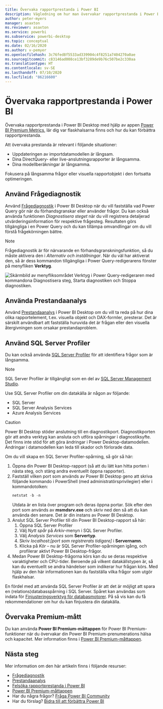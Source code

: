 ```yaml
---
title: Övervaka rapportprestanda i Power BI
description: Vägledning om hur man övervakar rapportprestanda i Power BI.
author: peter-myers
manager: asaxton
ms.reviewer: asaxton
ms.service: powerbi
ms.subservice: powerbi-desktop
ms.topic: conceptual
ms.date: 02/16/2020
ms.author: v-pemyer
ms.openlocfilehash: 3c76fed8f5533ad339904c4f8251a7404270a0ae
ms.sourcegitcommit: c83146ad008ce13bf3289de9b76c507be2c330aa
ms.translationtype: HT
ms.contentlocale: sv-SE
ms.lasthandoff: 07/10/2020
ms.locfileid: "86216600"
---
```

# <a name="monitor-report-performance-in-power-bi"></a>Övervaka rapportprestanda i Power BI

Övervaka rapportprestanda i Power BI Desktop med hjälp av appen [Power BI Premium Metrics](../admin/service-premium-metrics-app.md), lär dig var flaskhalsarna finns och hur du kan förbättra rapportprestanda.

Att övervaka prestanda är relevant i följande situationer:

- Uppdateringen av importdatamodellen är långsam.
- Dina DirectQuery- eller live-anslutningsrapporter är långsamma.
- Dina modellberäkningar är långsamma.

Fokusera på långsamma frågor eller visuella rapportobjekt i den fortsatta optimeringen.

## <a name="use-query-diagnostics"></a>Använd Frågediagnostik

Använd [Frågediagnostik](/power-query/QueryDiagnostics) i Power BI Desktop när du vill fastställa vad Power Query gör när du förhandsgranskar eller använder frågor. Du kan också använda funktionen _Diagnostisera steget_ när du vill registrera detaljerad utvärderingsinformation för respektive frågesteg. Resultaten görs tillgängliga i en Power Query och du kan tillämpa omvandlingar om du vill förstå frågekörningen bättre.

> [!NOTE]
> Frågediagnostik är för närvarande en förhandsgranskningsfunktion, så du måste aktivera den i _Alternativ och inställningar_. När du väl har aktiverat den, så är dess kommandon tillgängliga i Power Query-redigerarens fönster på menyfliken **Verktyg**.

![Skärmbild av menyfliksområdet Verktyg i Power Query-redigeraren med kommandona Diagnostisera steg, Starta diagnostiken och Stoppa diagnostiken.](media/monitor-report-performance/power-query-diagnotics.png)

## <a name="use-performance-analyzer"></a>Använda Prestandaanalys

Använd [Prestandaanalys](../create-reports/desktop-performance-analyzer.md) i Power BI Desktop om du vill ta reda på hur dina olika rapportelement, t.ex. visuella objekt och DAX-formler, presterar. Det är särskilt användbart att fastställa huruvida det är frågan eller den visuella återgivningen som orsakar prestandaproblem.

## <a name="use-sql-server-profiler"></a>Använd SQL Server Profiler

Du kan också använda [SQL Server Profiler](/sql/tools/sql-server-profiler/sql-server-profiler) för att identifiera frågor som är långsamma.

> [!NOTE]
> SQL Server Profiler är tillgängligt som en del av [SQL Server Management Studio](/sql/ssms/download-sql-server-management-studio-ssms).

Use SQL Server Profiler om din datakälla är någon av följande:

- SQL Server
- SQL Server Analysis Services
- Azure Analysis Services

> [!CAUTION]
> Power BI Desktop stöder anslutning till en diagnostikport. Diagnostikporten gör att andra verktyg kan ansluta och utföra spårningar i diagnostiksyfte. Det finns inte stöd för att göra ändringar i Power Desktop-datamodellen. Ändringar i datamodellen kan leda till skador och förlorade data.

Om du vill skapa en SQL Server Profiler-spårning, så gör så här:

1. Öppna din Power BI Desktop-rapport (så att du lätt kan hitta porten i nästa steg, och stäng andra eventuellt öppna rapporter).
1. Fastställ vilken port som används av Power BI Desktop geno att skriva följande kommando i PowerShell (med administratörsprivilegier) eller i kommandotolken:
    ```powershell
    netstat -b -n
    ```
    Utdata är en lista över program och deras öppna portar. Sök efter den port som används av **msmdsrv.exe** och skriv ned den så att du kan använda den senare. Det är din instans av Power BI Desktop.
1. Anslut SQL Server Profiler till din Power BI Desktop-rapport så här:
    1. Öppna SQL Server Profiler
    1. Välj _Nytt spår_ på _Arkiv_-menyn i SQL Server Profiler.
    1. Välj _Analysis Services_ som **Servertyp**.
    1. Skriv _localhost:[port som registrerats tidigare]_ i **Servernamn**.
    1. Klicka på _Kör_ – nu är SQL Server Profiler-spårningen igång, och profilerar aktivt Power BI Desktop-frågor.
1. Medan Power BI Desktop-frågorna körs kan du se deras respektive varaktigheter och CPU-tider. Beroende på vilkent datakällstypen är, så kan du eventuellt se andra händelser som indikerar hur frågan körs. Med hjälp av den här informationen kan du fastställa vilka frågor som utgör flaskhalsar.

En fördel med att använda SQL Server Profiler är att det är möjligt att spara en (relations)databasspårning i SQL Server. Spåret kan användas som indata för [Finjusteringsverktyg för databasmotorer](/sql/relational-databases/performance/start-and-use-the-database-engine-tuning-advisor). På så vis kan du få rekommendationer om hur du kan finjustera din datakälla.

## <a name="monitor-premium-metrics"></a>Övervaka Premium-mått

Du kan använda **Power BI Premium-måttappen** för Power BI Premium-funktioner när du övervakar din Power BI Premium-prenumerations hälsa och kapacitet. Mer information finns i [Power BI Premium-måttappen](../admin/service-premium-metrics-app.md).

## <a name="next-steps"></a>Nästa steg

Mer information om den här artikeln finns i följande resurser:

- [Frågediagnostik](/power-query/QueryDiagnostics)
- [Prestandaanalys](../create-reports/desktop-performance-analyzer.md)
- [Felsöka rapportprestanda i Power BI](report-performance-troubleshoot.md)
- [Power BI Premium-måttappen](../admin/service-premium-metrics-app.md)
- Har du några frågor? [Fråga Power BI Community](https://community.powerbi.com/)
- Har du förslag? [Bidra till att förbättra Power BI](https://ideas.powerbi.com/)
